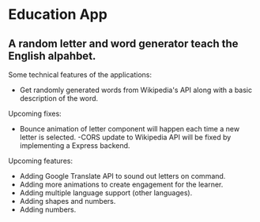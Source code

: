 # Education App

## A random letter and word generator teach the English alpahbet.

Some technical features of the applications:
- Get randomly generated words from Wikipedia's API along with a basic description of the word.


Upcoming fixes:
- Bounce animation of letter component will happen each time a new letter is selected.
-CORS update to Wikipedia API will be fixed by implementing a Express backend.

Upcoming features:
- Adding Google Translate API to sound out letters on command.
- Adding more animations to create engagement for the learner.
- Adding multiple language support (other languages).
- Adding shapes and numbers.
- Adding numbers.




